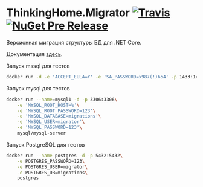 # ThinkingHome.Migrator [![Travis](https://img.shields.io/travis/thinking-home/migrator.svg)](https://travis-ci.org/thinking-home/migrator) [![NuGet Pre Release](https://img.shields.io/nuget/vpre/ThinkingHome.Migrator.Framework.svg)](https://www.nuget.org/packages?q=thinkinghome.migrator)

Версионная миграция структуры БД для .NET Core.

Документация [здесь](https://github.com/dima117/ecm7migrator).

Запуск mssql для тестов

```sh
docker run -d -e 'ACCEPT_EULA=Y' -e 'SA_PASSWORD=x987(!)654' -p 1433:1433 microsoft/mssql-server-linux
```

Запуск mysql для тестов

```sh
docker run --name=mysql1 -d -p 3306:3306\
    -e 'MYSQL_ROOT_HOST=%'\
    -e 'MYSQL_ROOT_PASSWORD=123'\
    -e 'MYSQL_DATABASE=migrations'\
    -e 'MYSQL_USER=migrator'\
    -e 'MYSQL_PASSWORD=123'\
    mysql/mysql-server
```

Запуск PostgreSQL для тестов

```sh
docker run --name postgres -d -p 5432:5432\
    -e POSTGRES_PASSWORD=123\
    -e POSTGRES_USER=migrator\
    -e POSTGRES_DB=migrations\
    postgres
```
